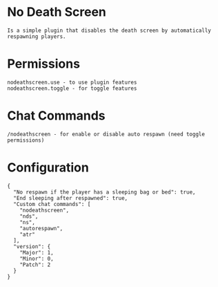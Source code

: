 # No Death Screen
    Is a simple plugin that disables the death screen by automatically respawning players.

# Permissions
    nodeathscreen.use - to use plugin features
    nodeathscreen.toggle - for toggle features

# Chat Commands
    /nodeathscreen - for enable or disable auto respawn (need toggle permissions)

# Configuration
```
{
  "No respawn if the player has a sleeping bag or bed": true,
  "End sleeping after respawned": true,
  "Custom chat commands": [
    "nodeathscreen",
    "nds",
    "ns",
    "autorespawn",
    "atr"
  ],
  "version": {
    "Major": 1,
    "Minor": 0,
    "Patch": 2
  }
}
```